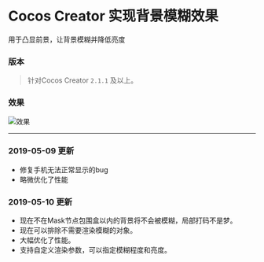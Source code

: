 # Cocos Creator 实现背景模糊效果

用于凸显前景，让背景模糊并降低亮度

### 版本

> 针对Cocos Creator `2.1.1` 及以上。

### 效果

![[效果](https://i.imgur.com/TGXDHlq.gif)](https://i.imgur.com/TGXDHlq.gif)

----

### 2019-05-09 更新

* 修复手机无法正常显示的bug
* 略微优化了性能

### 2019-05-10 更新

* 现在不在Mask节点包围盒以内的背景将不会被模糊，局部打码不是梦。
* 现在可以排除不需要渲染模糊的对象。
* 大幅优化了性能。
* 支持自定义渲染参数，可以指定模糊程度和亮度。